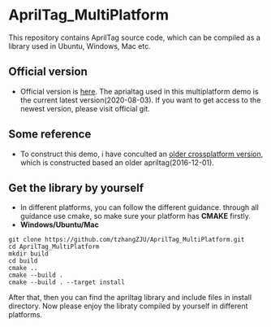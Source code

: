 # AprilTag_MultiPlatform
This repository contains AprilTag source code, which can be compiled as a library used in Ubuntu, Windows, Mac etc.
## Official version  
+ Official version is [here](https://github.com/AprilRobotics/apriltag.git). The aprialtag used in this multiplatform demo is the current latest version(2020-08-03). If you want to get access to the newest version, please visit official git.  
## Some reference
+ To construct this demo, i have conculted an [older crossplatform version](https://github.com/s-trinh/AprilTag), which is constructed based an older apriltag(2016-12-01).
## Get the library by yourself
+ In different platforms, you can follow the different guidance. through all guidance use cmake, so make sure your platform has **CMAKE** firstly.  
+ **Windows/Ubuntu/Mac**
```
git clone https://github.com/tzhangZJU/AprilTag_MultiPlatform.git
cd AprilTag_MultiPlatform
mkdir build
cd build
cmake ..
cmake --build .
cmake --build . --target install
```
After that, then you can find the apriltag library and include files in install directory. Now please enjoy the libraty compiled by yourself in different platforms. 
